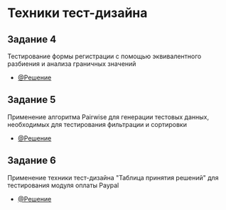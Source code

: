 # Техники тест-дизайна
## Задание 4
Тестирование формы регистрации с помощью эквивалентного разбиения и анализа граничных значений
- [@Решение](https://docs.google.com/spreadsheets/d/1fDm_7FstWb-mTKTqlzKdCCSWITGgTXKtZp6HsD1-9GE/edit?usp=sharing)
## Задание 5
Применение алгоритма Pairwise для генерации тестовых данных, необходимых для тестирования фильтрации и сортировки
- [@Решение](https://docs.google.com/spreadsheets/d/1pRG3pws8Vjx9dBlEldxwQ_yo77Ux_ISJfVDxTKV0dxI/edit?usp=sharing)
## Задание 6
Применение техники тест-дизайна "Таблица принятия решений" для тестирования модуля оплаты Paypal
- [@Решение](https://docs.google.com/spreadsheets/d/1HOH9twVAYmHWX79qMH0AVKSKhsi-dgwmcy6DSNiaRrY/edit?usp=sharing)

